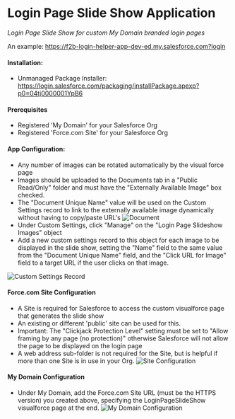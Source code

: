 # Login Page Slide Show Application
*Login Page Slide Show for custom My Domain branded login pages*

An example: https://f2b-login-helper-app-dev-ed.my.salesforce.com?login

#### Installation:
* Unmanaged Package Installer: https://login.salesforce.com/packaging/installPackage.apexp?p0=04tj0000001YpB6

#### Prerequisites
* Registered 'My Domain' for your Salesforce Org
* Registered 'Force.com Site' for your Salesforce Org

#### App Configuration:
* Any number of images can be rotated automatically by the visual force page
* Images should be uploaded to the Documents tab in a "Public Read/Only" folder and must have the "Externally Available Image" box checked.
* The "Document Unique Name" value will be used on the Custom Settings record to link to the externally available image dynamically without having to copy/paste URL's
![Document](https://f2b-login-helper-app-dev-ed--c.na16.content.force.com/servlet/servlet.ImageServer?id=015j00000004L8q&oid=00Dj0000001tMup)
* Under Custom Settings, click "Manage" on the "Login Page Slideshow Images" object
* Add a new custom settings record to this object for each image to be displayed in the slide show, setting the "Name" field to the same value from the "Document Unique Name" field, and the "Click URL for Image" field to a target URL if the user clicks on that image.

![Custom Settings Record](https://f2b-login-helper-app-dev-ed--c.na16.content.force.com/servlet/servlet.ImageServer?id=015j00000004L8v&oid=00Dj0000001tMup)

#### Force.com Site Configuration
* A Site is required for Salesforce to access the custom visualforce page that generates the slide show
* An existing or different 'public' site can be used for this.
* Important: The "Clickjack Protection Level" setting must be set to "Allow framing by any page (no protection)" otherwise Salesforce will not allow the page to be displayed on the login page
* A web address sub-folder is not required for the Site, but is helpful if more than one Site is in use in your Org.
![Site Configuration](https://f2b-login-helper-app-dev-ed--c.na16.content.force.com/servlet/servlet.ImageServer?id=015j00000004L8l&oid=00Dj0000001tMup)

#### My Domain Configuration
* Under My Domain, add the Force.com Site URL (must be the HTTPS version) you created above, specifying the LoginPageSlideShow visualforce page at the end.
![My Domain Configuration](https://f2b-login-helper-app-dev-ed--c.na16.content.force.com/servlet/servlet.ImageServer?id=015j00000004L90&oid=00Dj0000001tMup)
